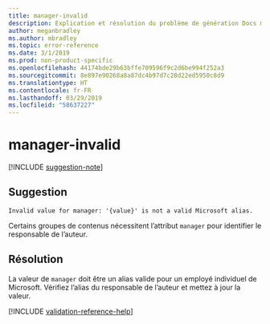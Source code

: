 ```yaml
---
title: manager-invalid
description: Explication et résolution du problème de génération Docs manager-invalid
author: meganbradley
ms.author: mbradley
ms.topic: error-reference
ms.date: 3/1/2019
ms.prod: non-product-specific
ms.openlocfilehash: 44174bde29b63bffe709596f9c2d6be994f252a3
ms.sourcegitcommit: 8e897e90268a8a87dc4b97d7c28d22ed5950c8d9
ms.translationtype: HT
ms.contentlocale: fr-FR
ms.lasthandoff: 03/29/2019
ms.locfileid: "58637227"
---
```

# <a name="manager-invalid"></a>manager-invalid

[!INCLUDE [suggestion-note](includes/suggestion-note.md)]

## <a name="suggestion"></a>Suggestion

`Invalid value for manager: '{value}' is not a valid Microsoft alias.`

Certains groupes de contenus nécessitent l’attribut `manager` pour identifier le responsable de l’auteur.

## <a name="resolution"></a>Résolution

La valeur de `manager` doit être un alias valide pour un employé individuel de Microsoft. Vérifiez l’alias du responsable de l’auteur et mettez à jour la valeur.

<!--make sure to add this file to your includes folder and verify the path-->
[!INCLUDE [validation-reference-help](includes/validation-reference-help.md)]
